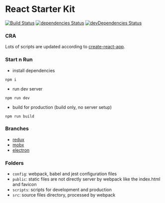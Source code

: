 # React Starter Kit
[![Build Status](https://travis-ci.org/xiaofan2406/react-starter-kit.svg?branch=master)](https://travis-ci.org/xiaofan2406/react-starter-kit) [![dependencies Status](https://david-dm.org/xiaofan2406/react-starter-kit/status.svg)](https://david-dm.org/xiaofan2406/react-starter-kit) [![devDependencies Status](https://david-dm.org/xiaofan2406/react-starter-kit/dev-status.svg)](https://david-dm.org/xiaofan2406/react-starter-kit?type=dev)

### CRA
Lots of scripts are updated according to [create-react-app](https://github.com/facebookincubator/create-react-app).

### Start n Run
- install dependencies
```
npm i
```

- run dev server
```
npm run dev
```

- build for production (build only, no server setup)
```
npm run build
```

### Branches
- [redux](https://github.com/xiaofan2406/react-starter-kit/tree/redux)
- [mobx](https://github.com/xiaofan2406/react-starter-kit/tree/mobx)
- [electron](https://github.com/xiaofan2406/react-starter-kit/tree/electron)

### Folders
- `config`: webpack, babel and jest configuration files
- `public`: static files are not directly server by webpack like the index.html and favicon
- `scripts`: scripts for development and production
- `src`: source files directory, processed by webpack
